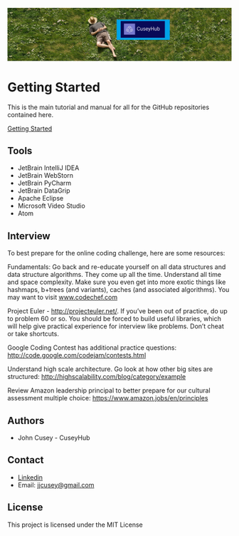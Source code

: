 ![CuseyHub](https://github.com/cusey/ImageForWiki/blob/master/Logos/CuseyHub_Banner_Small.jpg)

# Getting Started
This is the main tutorial and manual for all for the GitHub repositories contained here. 

[Getting Started](https://cusey.github.io/getting-started/index.html)

## Tools  
* JetBrain IntelliJ IDEA
* JetBrain WebStorn  
* JetBrain PyCharm 
* JetBrain DataGrip 
* Apache Eclipse
* Microsoft Video Studio
* Atom

## Interview
To best prepare for the online coding challenge, here are some resources:

Fundamentals: Go back and re-educate yourself on all data structures and data structure algorithms. They come up all the time. Understand all time and space complexity. Make sure you even get into more exotic things like hashmaps, b+trees (and variants), caches (and associated algorithms). You may want to visit www.codechef.com     

Project Euler - http://projecteuler.net/. If you’ve been out of practice, do up to problem 60 or so. You should be forced to build useful libraries, which will help give practical experience for interview like problems. Don’t cheat or take shortcuts.        

Google Coding Contest has additional practice questions: http://code.google.com/codejam/contests.html         

Understand high scale architecture. Go look at how other big sites are structured: http://highscalability.com/blog/category/example         

Review Amazon leadership principal to better prepare for our cultural assessment multiple choice: https://www.amazon.jobs/en/principles     
 
## Authors
* John Cusey - CuseyHub  

## Contact   
* [Linkedin](https://www.linkedin.com/in/john-cusey-06b7184/)  
* Email: jjcusey@gmail.com


## License   
This project is licensed under the MIT License
